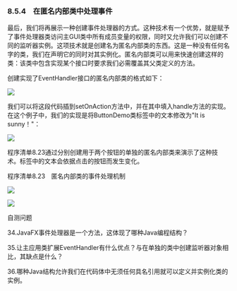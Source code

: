    

### 8.5.4　在匿名内部类中处理事件

最后，我们将再展示一种创建事件处理器的方式。这种技术有一个优势，就是赋予了事件处理器类访问主GUI类中所有成员变量的权限，同时又允许我们可以创建不同的监听器实例。这项技术就是创建名为匿名内部类的东西。这是一种没有任何名字的类，我们在声明它的同时对其实例化。匿名内部类可以用来快速创建这样的类：该类中包含实现某个接口时要求我们必需覆盖其父类定义的方法。

创建实现了EventHandler<ActionEvent>接口的匿名内部类的格式如下：

![](0-Assets/Epubook/程序员编程语言经典合集（计算机科学丛书5册套装），javapython编程语言含经典教材龙书《编译原理》%20(Bruce%20Eckel%20%20Alfred%20V.%20Aho%20%20Monica%20S.%20Lam%20etc.)%20(Z-Library)/images/image10930.jpeg)

我们可以将这段代码插到setOnAction方法中，并在其中填入handle方法的实现。在这个例子中，我们的实现是将ButtonDemo类标签中的文本修改为"It is sunny！"：

![](0-Assets/Epubook/程序员编程语言经典合集（计算机科学丛书5册套装），javapython编程语言含经典教材龙书《编译原理》%20(Bruce%20Eckel%20%20Alfred%20V.%20Aho%20%20Monica%20S.%20Lam%20etc.)%20(Z-Library)/images/image10931.jpeg)

程序清单8.23通过分别创建用于两个按钮的单独的匿名内部类来演示了这种技术。标签中的文本会依据点击的按钮而发生变化。

程序清单8.23　匿名内部类的事件处理机制

![](0-Assets/Epubook/程序员编程语言经典合集（计算机科学丛书5册套装），javapython编程语言含经典教材龙书《编译原理》%20(Bruce%20Eckel%20%20Alfred%20V.%20Aho%20%20Monica%20S.%20Lam%20etc.)%20(Z-Library)/images/image10932.jpeg)

![](0-Assets/Epubook/程序员编程语言经典合集（计算机科学丛书5册套装），javapython编程语言含经典教材龙书《编译原理》%20(Bruce%20Eckel%20%20Alfred%20V.%20Aho%20%20Monica%20S.%20Lam%20etc.)%20(Z-Library)/images/image10933.jpeg)

自测问题

34.JavaFX事件处理器是一个方法，这体现了哪种Java编程结构？

35.让主应用类扩展EventHandler<ActionEvent>有什么优点？与在单独的类中创建监听器对象相比，其缺点是什么？

36.哪种Java结构允许我们在代码体中无须任何具名引用就可以定义并实例化类的实例。